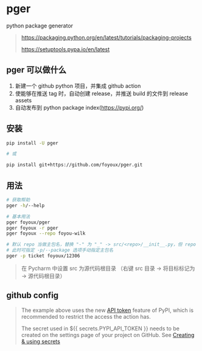 # pger

python package generator

> https://packaging.python.org/en/latest/tutorials/packaging-projects
>
> https://setuptools.pypa.io/en/latest

## pger 可以做什么

1. 新建一个 github python 项目，并集成 github action
2. 使能够在推送 tag 时，自动创建 release，并推送 build 的文件到 release assets
3. 自动发布到 python package index(https://pypi.org/)

## 安装

```sh
pip install -U pger

# 或

pip install git+https://github.com/foyoux/pger.git
```

## 用法

```sh
# 获取帮助
pger -h/--help

# 基本用法
pger foyoux/pger
pger foyoux -r pger
pger foyoux --repo foyou-wilk

# 默认 repo 当做主包名，替换 "-" 为 "_" -> src/<repo>/__init__.py，但 repo 允许以非字母开头，但包名不可以
# 此时可指定 -p/--package 选项手动指定主包名
pger -p ticket foyoux/12306
```

> 在 Pycharm 中设置 src 为源代码根目录 （右键 src 目录 -> 将目标标记为 -> 源代码根目录）

## github config

> The example above uses the new [API token](https://pypi.org/help/#apitoken) feature of PyPI, which is recommended to
> restrict the access the action has.
>
> The secret used in ${{ secrets.PYPI_API_TOKEN }} needs to be created on the settings page of your project on GitHub.
> See [Creating & using secrets](https://help.github.com/en/actions/automating-your-workflow-with-github-actions/creating-and-using-encrypted-secrets)